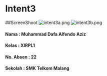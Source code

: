 # Intent3
##ScreenShoot
![intent3a.png](https://s12.postimg.org/pyd2p868t/intent3a.png)
![intent3b.png](https://s10.postimg.org/davarm98p/intent3b.png)

#### Nama : Muhammad Dafa Alfendo Aziz
#### Kelas : XIRPL1
#### No. Absen : 22
#### Sekolah : SMK Telkom Malang
